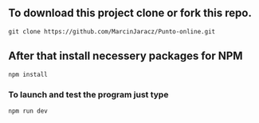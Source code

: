 ## To download this project clone or fork this repo.
```git
git clone https://github.com/MarcinJaracz/Punto-online.git
``` 

## After that install necessery packages for NPM
```shell
npm install
```

### To launch and test the program just type
```bash
npm run dev
```
#### 